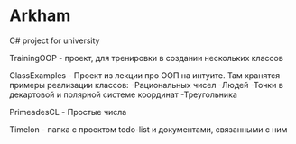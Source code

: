 # Arkham
C# project for university

TrainingOOP - проект, для тренировки в создании нескольких классов

ClassExamples - Проект из лекции про ООП на интуите. Там хранятся примеры реализации классов: 
    -Рациональных чисел
    -Людей
    -Точки в декартовой и полярной системе координат
    -Треугольника
    
PrimeadesCL - Простые числа

Timelon - папка с проектом todo-list и документами, связанными с ним

